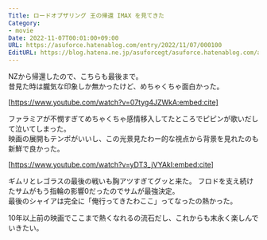 ```yaml
---
Title: ロードオブザリング 王の帰還 IMAX を見てきた
Category:
- movie
Date: 2022-11-07T00:01:00+09:00
URL: https://asuforce.hatenablog.com/entry/2022/11/07/000100
EditURL: https://blog.hatena.ne.jp/asuforcegt/asuforce.hatenablog.com/atom/entry/4207112889934420056
---
```


NZから帰還したので、こちらも最後まで。  
昔見た時は朧気な印象しか無かったけど、めちゃくちゃ面白かった。  

[https://www.youtube.com/watch?v=07tyg4JZWkA:embed:cite]

ファラミアが不憫すぎてめちゃくちゃ感情移入してたところでピピンが歌いだして泣いてしまった。  
映画の展開もテンポがいいし、この光景見たわー的な視点から背景を見れたのも新鮮で良かった。  

[https://www.youtube.com/watch?v=yDT3_jVYAkI:embed:cite]

ギムリとレゴラスの最後の戦いも胸アツすぎてグッと来た。
フロドを支え続けたサムがもう指輪の影響0だったのでサムが最強決定。  
最後のシャイアは完全に「俺行ってきたわここ」ってなったの熱かった。  

10年以上前の映画でここまで熱くなれるの流石だし、これからも末永く楽しんでいきたい。

